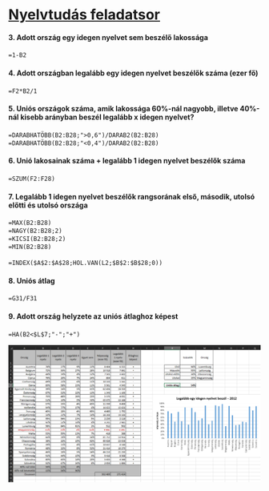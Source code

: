 # [Nyelvtudás feladatsor](/3_erettsegi/2_tablazat/4_nyelvtudas/feladatok.pdf)

#### 3.  Adott ország egy idegen nyelvet sem beszélő lakossága
```
=1-B2
```

#### 4. Adott országban legalább egy idegen nyelvet beszélők száma (ezer fő)
```
=F2*B2/1
```

#### 5. Uniós országok száma, amik lakossága 60%-nál nagyobb, illetve 40%-nál kisebb arányban beszél legalább x idegen nyelvet?
```
=DARABHATÖBB(B2:B28;">0,6")/DARAB2(B2:B28)
=DARABHATÖBB(B2:B28;"<0,4")/DARAB2(B2:B28)
```

#### 6. Unió lakosainak száma + legalább 1 idegen nyelvet beszélők száma
```
=SZUM(F2:F28)
```

#### 7. Legalább 1 idegen nyelvet beszélők rangsorának első, második, utolsó előtti és utolsó országa
```
=MAX(B2:B28)
=NAGY(B2:B28;2)
=KICSI(B2:B28;2)
=MIN(B2:B28)

=INDEX($A$2:$A$28;HOL.VAN(L2;$B$2:$B$28;0))
```

#### 8. Uniós átlag
```
=G31/F31
```

#### 9. Adott ország helyzete az uniós átlaghoz képest
```
=HA(B2<$L$7;"-";"+")
```

![](/_assets/3_2_4.png)